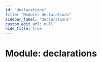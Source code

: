 ```yaml
---
id: "declarations"
title: "Module: declarations"
sidebar_label: "declarations"
custom_edit_url: null
hide_title: true
---
```


# Module: declarations
